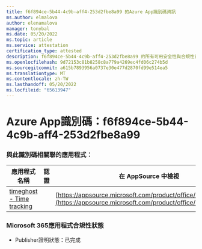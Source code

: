 ```yaml
---
title: f6f894ce-5b44-4c9b-aff4-253d2fbe8a99 的Azure App識別碼資訊
ms.author: elmalova
author: elenamalova
manager: tonybal
ms.date: 05/20/2022
ms.topic: article
ms.service: attestation
certification_type: attested
description: f6f894ce-5b44-4c9b-aff4-253d2fbe8a99 的所有可用安全性與合規性資訊。
ms.openlocfilehash: 9d72153c81b8258c8a779a4269ec4fd06c274b5d
ms.sourcegitcommit: a615b7893956a0737e30e477d2870fd99e514ea5
ms.translationtype: MT
ms.contentlocale: zh-TW
ms.lasthandoff: 05/20/2022
ms.locfileid: "65613947"
---
```

# <a name="azure-app-id-f6f894ce-5b44-4c9b-aff4-253d2fbe8a99"></a>Azure App識別碼：f6f894ce-5b44-4c9b-aff4-253d2fbe8a99


### <a name="apps-associated-with-this-id"></a>與此識別碼相關聯的應用程式：
| **應用程式名稱** | **認證** | **在 AppSource 中檢視** |
|--------------|---------------|-----------------------|
| [timeghost - Time tracking](../forward/WA200001532.md) |  | [https://appsource.microsoft.com/product/office/WA200001532](https://appsource.microsoft.com/product/office/WA200001532) |

### <a name="microsoft-365-app-compliance-status"></a>Microsoft 365應用程式合規性狀態
- Publisher證明狀態：已完成
